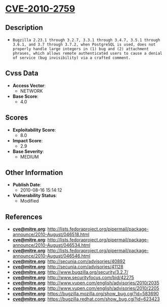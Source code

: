 
# [CVE-2010-2759](http://lists.fedoraproject.org/pipermail/package-announce/2010-August/046518.html)

## Description

- `Bugzilla 2.23.1 through 3.2.7, 3.3.1 through 3.4.7, 3.5.1 through 3.6.1, and 3.7 through 3.7.2, when PostgreSQL is used, does not properly handle large integers in (1) bug and (2) attachment phrases, which allows remote authenticated users to cause a denial of service (bug invisibility) via a crafted comment.`

## Cvss Data

- **Access Vector**:
  - NETWORK
- **Base Score**:
  - 4.0

## Scores

- **Exploitability Score**:
  - 8.0
- **Impact Score**:
  - 2.9
- **Base Severity**:
  - MEDIUM

## Other Information

- **Publish Date**:
  - 2010-08-16 15:14:12
- **Vulnerability Status**:
  - Modified

## References

- **cve@mitre.org**: http://lists.fedoraproject.org/pipermail/package-announce/2010-August/046518.html
- **cve@mitre.org**: http://lists.fedoraproject.org/pipermail/package-announce/2010-August/046534.html
- **cve@mitre.org**: http://lists.fedoraproject.org/pipermail/package-announce/2010-August/046546.html
- **cve@mitre.org**: http://secunia.com/advisories/40892
- **cve@mitre.org**: http://secunia.com/advisories/41128
- **cve@mitre.org**: http://www.bugzilla.org/security/3.2.7/
- **cve@mitre.org**: http://www.securityfocus.com/bid/42275
- **cve@mitre.org**: http://www.vupen.com/english/advisories/2010/2035
- **cve@mitre.org**: http://www.vupen.com/english/advisories/2010/2205
- **cve@mitre.org**: https://bugzilla.mozilla.org/show_bug.cgi?id=583690
- **cve@mitre.org**: https://bugzilla.redhat.com/show_bug.cgi?id=623423
